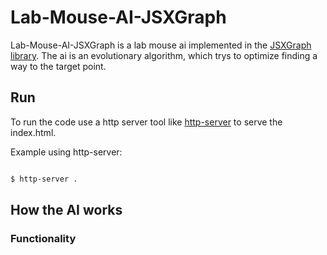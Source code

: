 
# Lab-Mouse-AI-JSXGraph

  

Lab-Mouse-AI-JSXGraph is a lab mouse ai implemented in the [JSXGraph library](https://jsxgraph.uni-bayreuth.de/wp/index.html). The ai is an evolutionary algorithm, which trys to optimize finding a way to the target point.

  

## Run

To run the code use a http server tool like [http-server](https://www.npmjs.com/package/http-server) to serve the index.html.

Example using http-server:

```sh

$ http-server .

```

## How the AI works





### Functionality

